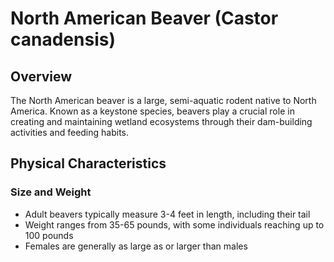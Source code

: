 # North American Beaver (Castor canadensis)

## Overview

The North American beaver is a large, semi-aquatic rodent native to North America. Known as a keystone species, beavers play a crucial role in creating and maintaining wetland ecosystems through their dam-building activities and feeding habits.

## Physical Characteristics

### Size and Weight
- Adult beavers typically measure 3-4 feet in length, including their tail
- Weight ranges from 35-65 pounds, with some individuals reaching up to 100 pounds
- Females are generally as large as or larger than males